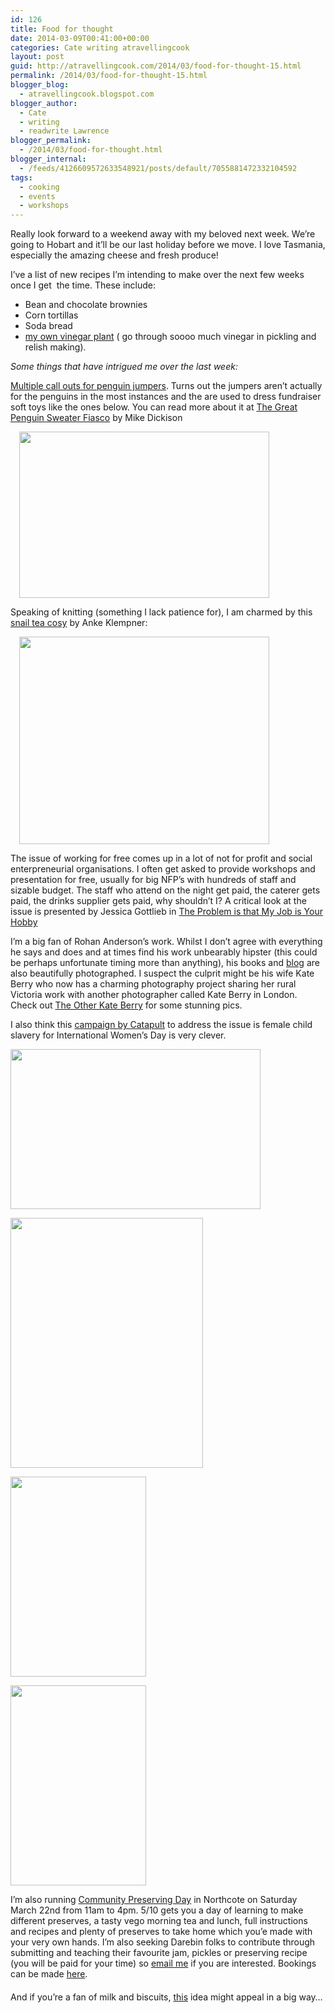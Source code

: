 ```yaml
---
id: 126
title: Food for thought
date: 2014-03-09T00:41:00+00:00
categories: Cate writing atravellingcook
layout: post
guid: http://atravellingcook.com/2014/03/food-for-thought-15.html
permalink: /2014/03/food-for-thought-15.html
blogger_blog:
  - atravellingcook.blogspot.com
blogger_author:
  - Cate
  - writing
  - readwrite Lawrence
blogger_permalink:
  - /2014/03/food-for-thought.html
blogger_internal:
  - /feeds/4126609572633548921/posts/default/7055881472332104592
tags:
  - cooking
  - events
  - workshops
---
```

Really look forward to a weekend away with my beloved next week. We&#8217;re going to Hobart and it&#8217;ll be our last holiday before we move. I love Tasmania, especially the amazing cheese and fresh produce!



I&#8217;ve a list of new recipes I&#8217;m intending to make over the next few weeks once I get  the time. These include:

  * Bean and chocolate brownies
  * Corn tortillas
  * Soda bread
  * [my own vinegar plant](http://down---to---earth.blogspot.com.au/%20raw%20unpasteurised%20vinegar) ( go through soooo much vinegar in pickling and relish making).


  <i>Some things that have intrigued me over the last week:</i>






  <a href="http://metro.co.uk/2014/03/07/wanted-volunteers-to-knit-little-woolly-jumpers-for-poorly-penguins-4445647/">Multiple call outs for penguin jumpers</a>. Turns out the jumpers aren&#8217;t actually for the penguins in the most instances and the are used to dress fundraiser soft toys like the ones below. You can read more about it at <a href="http://www.giantflightlessbirds.com/2011/10/the-great-penguin-sweater-fiasco/">The Great Penguin Sweater Fiasco</a> by Mike Dickison


<a style="margin-left: 1em; margin-right: 1em; text-align: center;" href="http://1.bp.blogspot.com/-O9oTT_DSr7Y/Uxq1YD1nouI/AAAAAAAAIVA/OD3P5r7kELc/s1600/penguin-foundation-phillip-island.jpg"><img src="http://1.bp.blogspot.com/-O9oTT_DSr7Y/Uxq1YD1nouI/AAAAAAAAIVA/OD3P5r7kELc/s1600/penguin-foundation-phillip-island.jpg" alt="" width="400" height="266" border="0" /></a>

Speaking of knitting (something I lack patience for), I am charmed by this [snail tea cosy](http://www.ravelry.com/patterns/library/snail-tea-cosy) by Anke Klempner:

<a style="margin-left: 1em; margin-right: 1em; text-align: center;" href="http://1.bp.blogspot.com/-pzLjsnyXTTg/Uxq1Zi9wmWI/AAAAAAAAIVI/J4b2eVuIkLA/s1600/red_snail_whole_medium2.jpg"><img src="http://1.bp.blogspot.com/-pzLjsnyXTTg/Uxq1Zi9wmWI/AAAAAAAAIVI/J4b2eVuIkLA/s1600/red_snail_whole_medium2.jpg" alt="" width="400" height="332" border="0" /></a>

The issue of working for free comes up in a lot of not for profit and social enterpreneurial organisations. I often get asked to provide workshops and presentation for free, usually for big NFP&#8217;s with hundreds of staff and sizable budget. The staff who attend on the night get paid, the caterer gets paid, the drinks supplier gets paid, why shouldn&#8217;t I? A critical look at the issue is presented by Jessica Gottlieb in [The Problem is that My Job is Your Hobby](http://jessicagottlieb.com/2014/03/the-problem-is-that-my-job-is-your-hobby/)

I&#8217;m a big fan of Rohan Anderson&#8217;s work. Whilst I don&#8217;t agree with everything he says and does and at times find his work unbearably hipster (this could be perhaps unfortunate timing more than anything), his books and [blog](http://wholelarderlove.com/) are also beautifully photographed. I suspect the culprit might be his wife Kate Berry who now has a charming photography project sharing her rural Victoria work with another photographer called Kate Berry in London. Check out [The Other Kate Berry](http://www.theotherkateberry.com/) for some stunning pics.

I also think this [campaign by Catapult](http://www.catapult.org/coverstories/) to address the issue is female child slavery for International Women&#8217;s Day is very clever.


  <a  href="http://3.bp.blogspot.com/-cBE-cpfsRHM/Uxq1WBAqlEI/AAAAAAAAIU0/kLdtT8FFheU/s1600/3027281-inline-i-1-child-bride.jpg"><img src="http://3.bp.blogspot.com/-cBE-cpfsRHM/Uxq1WBAqlEI/AAAAAAAAIU0/kLdtT8FFheU/s1600/3027281-inline-i-1-child-bride.jpg" alt="" width="400" height="256" border="0" /></a>



  <a  href="http://2.bp.blogspot.com/-O0an6RswL9c/Uxq1VrGE7xI/AAAAAAAAIUw/acrQXqVweKE/s1600/3027281-slide-s-3-child-bride.jpg"><img src="http://2.bp.blogspot.com/-O0an6RswL9c/Uxq1VrGE7xI/AAAAAAAAIUw/acrQXqVweKE/s1600/3027281-slide-s-3-child-bride.jpg" alt="" width="308" height="400" border="0" /></a>









  <a  href="http://1.bp.blogspot.com/-KQ-nz0SB4rE/UxuqOTIT7gI/AAAAAAAAIVg/LK0uQAwQ8aQ/s1600/6205406667_540c0692b8_o.jpg"><img src="http://1.bp.blogspot.com/-KQ-nz0SB4rE/UxuqOTIT7gI/AAAAAAAAIVg/LK0uQAwQ8aQ/s1600/6205406667_540c0692b8_o.jpg" alt="" width="217" height="320" border="0" /></a>









  <a  href="http://2.bp.blogspot.com/-f__79oiKngM/UxuqPacY54I/AAAAAAAAIVo/93SEYdzmjpQ/s1600/6205925936_823571a33f_o.jpg"><img src="http://2.bp.blogspot.com/-f__79oiKngM/UxuqPacY54I/AAAAAAAAIVo/93SEYdzmjpQ/s1600/6205925936_823571a33f_o.jpg" alt="" width="217" height="320" border="0" /></a>






  I&#8217;m also running <a href="http://greenrenters.org/civicrm/event/info?reset=1&id=447">Community Preserving Day</a> in Northcote on Saturday March 22nd from 11am to 4pm. $5/$10 gets you a day of learning to make different preserves, a tasty vego morning tea and lunch, full instructions and recipes and plenty of preserves to take home which you&#8217;e made with your very own hands. I&#8217;m also seeking Darebin folks to contribute through submitting and teaching their favourite jam, pickles or preserving recipe (you will be paid for your time) so <a href="mailto:cate@greenrenters.org">email me</a> if you are interested. Bookings can be made <a href="http://greenrenters.org/civicrm/event/info?reset=1&id=447">here</a>.



<figure style="background-color: white; box-sizing: border-box; color: #222222; font-family: MuseoSans, Helvetica, Arial, sans-serif; font-size: 14px; line-height: 14px; margin: 0px 0px 20px; position: relative;"></figure> 




<div style="clear: both;">
  And if you&#8217;re a fan of milk and biscuits, <a href="http://www.fastcocreate.com/3027401/cronut-inventor-says-his-mind-melting-sxsw-milk-and-cookie-shots-are-coming-to-ny">this</a> idea might appeal in a big way&#8230;
